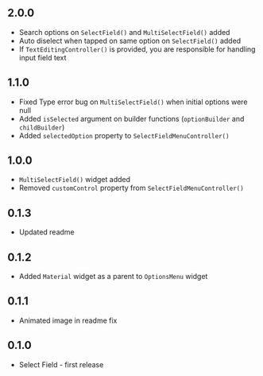 ## 2.0.0

- Search options on `SelectField()` and `MultiSelectField()` added
- Auto diselect when tapped on same option on `SelectField()` added
- If `TextEditingController()` is provided, you are responsible for handling input field text

## 1.1.0

- Fixed Type error bug on `MultiSelectField()` when initial options were null
- Added `isSelected` argument on builder functions (`optionBuilder` and `childBuilder`)
- Added `selectedOption` property to `SelectFieldMenuController()`

## 1.0.0

- `MultiSelectField()` widget added
- Removed `customControl` property from `SelectFieldMenuController()`

## 0.1.3

- Updated readme

## 0.1.2

- Added `Material` widget as a parent to `OptionsMenu` widget

## 0.1.1

- Animated image in readme fix

## 0.1.0

- Select Field - first release
